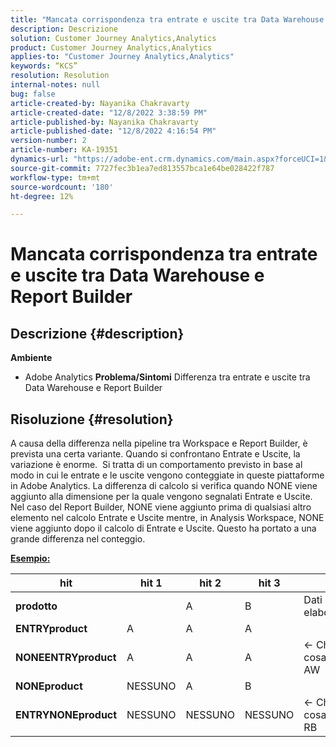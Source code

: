 ```yaml
---
title: "Mancata corrispondenza tra entrate e uscite tra Data Warehouse e Report Builder"
description: Descrizione
solution: Customer Journey Analytics,Analytics
product: Customer Journey Analytics,Analytics
applies-to: "Customer Journey Analytics,Analytics"
keywords: “KCS”
resolution: Resolution
internal-notes: null
bug: false
article-created-by: Nayanika Chakravarty
article-created-date: "12/8/2022 3:38:59 PM"
article-published-by: Nayanika Chakravarty
article-published-date: "12/8/2022 4:16:54 PM"
version-number: 2
article-number: KA-19351
dynamics-url: "https://adobe-ent.crm.dynamics.com/main.aspx?forceUCI=1&pagetype=entityrecord&etn=knowledgearticle&id=35d9ef6d-0e77-ed11-81aa-6045bd006149"
source-git-commit: 7727fec3b1ea7ed813557bca1e64be028422f787
workflow-type: tm+mt
source-wordcount: '180'
ht-degree: 12%

---
```


# Mancata corrispondenza tra entrate e uscite tra Data Warehouse e Report Builder

## Descrizione {#description}


<b>Ambiente</b>

- Adobe Analytics
   <b>Problema/Sintomi</b>
Differenza tra entrate e uscite tra Data Warehouse e Report Builder


## Risoluzione {#resolution}


A causa della differenza nella pipeline tra Workspace e Report Builder, è prevista una certa variante. Quando si confrontano Entrate e Uscite, la variazione è enorme. 
Si tratta di un comportamento previsto in base al modo in cui le entrate e le uscite vengono conteggiate in queste piattaforme in Adobe Analytics. La differenza di calcolo si verifica quando NONE viene aggiunto alla dimensione per la quale vengono segnalati Entrate e Uscite. Nel caso del Report Builder, NONE viene aggiunto prima di qualsiasi altro elemento nel calcolo Entrate e Uscite mentre, in Analysis Workspace, NONE viene aggiunto dopo il calcolo di Entrate e Uscite. Questo ha portato a una grande differenza nel conteggio.

<u><b>Esempio:</b></u>


| <b>hit</b> | <b>hit 1</b> | <b>hit 2</b> | <b>hit 3</b> |   |
| --- | --- | --- | --- | --- |
| <b>prodotto</b> |   | A | B | Dati non elaborati |
| <b>ENTRYproduct</b> | A | A | A |   |
| <b>NONEENTRYproduct</b> | A | A | A | ← Che cosa fa AW |
| <b>NONEproduct</b> | NESSUNO | A | B |   |
| <b>ENTRYNONEproduct</b> | NESSUNO | NESSUNO | NESSUNO | ← Che cosa fa RB |

